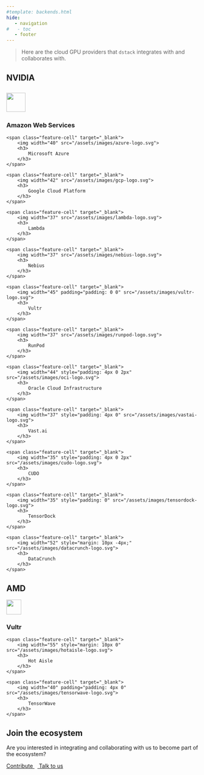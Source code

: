 ```yaml
---
#template: backends.html
hide:
   - navigation
#   - toc
   - footer
---
```


<style>
.md-main .md-main__inner.md-grid {
    flex-direction: row-reverse;
}
</style>

> Here are the cloud GPU providers that `dstack` integrates with and collaborates with.

## NVIDIA

<div class="nvidia providers tx-landing__highlights_grid featured">
    <span class="feature-cell" target="_blank">
        <img width="50" style="padding: 10px 0 2px" src="/assets/images/aws-logo.svg">
        <h3>
            Amazon Web Services
        </h3>
    </span>

    <span class="feature-cell" target="_blank">
        <img width="40" src="/assets/images/azure-logo.svg">
        <h3>
            Microsoft Azure
        </h3>
    </span>

    <span class="feature-cell" target="_blank">
        <img width="42" src="/assets/images/gcp-logo.svg">
        <h3>
            Google Cloud Platform
        </h3>
    </span>

    <span class="feature-cell" target="_blank">
        <img width="37" src="/assets/images/lambda-logo.svg">
        <h3>
            Lambda
        </h3>
    </span>

    <span class="feature-cell" target="_blank">
        <img width="37" src="/assets/images/nebius-logo.svg">
        <h3>
            Nebius
        </h3>
    </span>

    <span class="feature-cell" target="_blank">
        <img width="45" padding="padding: 0 0" src="/assets/images/vultr-logo.svg">
        <h3>
            Vultr
        </h3>
    </span>

    <span class="feature-cell" target="_blank">
        <img width="37" src="/assets/images/runpod-logo.svg">
        <h3>
            RunPod
        </h3>
    </span>

    <span class="feature-cell" target="_blank">
        <img width="44" style="padding: 4px 0 2px" src="/assets/images/oci-logo.svg">
        <h3>
            Oracle Cloud Infrastructure
        </h3>
    </span>

    <span class="feature-cell" target="_blank">
        <img width="37" style="padding: 4px 0" src="/assets/images/vastai-logo.svg">
        <h3>
            Vast.ai
        </h3>
    </span>

    <span class="feature-cell" target="_blank">
        <img width="35" style="padding: 4px 0 2px" src="/assets/images/cudo-logo.svg">
        <h3>
            CUDO
        </h3>
    </span>    

    <span class="feature-cell" target="_blank">
        <img width="35" style="padding: 0" src="/assets/images/tensordock-logo.svg">
        <h3>
            TensorDock
        </h3>
    </span>

    <span class="feature-cell" target="_blank">
        <img width="52" style="margin: 10px -4px;" src="/assets/images/datacrunch-logo.svg">
        <h3>
            DataCrunch
        </h3>
    </span>
</div>

## AMD

<div class="amd providers tx-landing__highlights_grid featured">
    <span class="feature-cell" target="_blank">
        <img width="39" padding="padding: 4px 0" src="/assets/images/vultr-logo.svg">
        <h3>
            Vultr
        </h3>
    </span>

    <span class="feature-cell" target="_blank">
        <img width="55" style="margin: 10px 0" src="/assets/images/hotaisle-logo.svg">
        <h3>
            Hot Aisle
        </h3>
    </span>

    <span class="feature-cell" target="_blank">
        <img width="40" padding="padding: 4px 0" src="/assets/images/tensorwave-logo.svg">
        <h3>
            TensorWave
        </h3>
    </span>
</div>

[//]: # (## Google TPU)

<!--
<div class="tpu providers tx-landing__highlights_grid featured">
    <span class="feature-cell" target="_blank">
        <img width="45" src="/assets/images/gcp-logo.svg">
        <h3>
            Google Cloud Platform
        </h3>
    </span>
</div>
-->

## Join the ecosystem

Are you interested in integrating and collaborating with us to become part of the ecosystem?

<a href="https://github.com/dstackai/dstack/blob/master/contributing/BACKENDS.md" target="_blank"
   class="md-button md-button-secondary github external">
    Contribute
</a>&nbsp;&nbsp;<a href="https://calendly.com/dstackai/discovery-call" target="_blank"
   class="md-button md-button-secondary external">
    Talk to us
</a>
